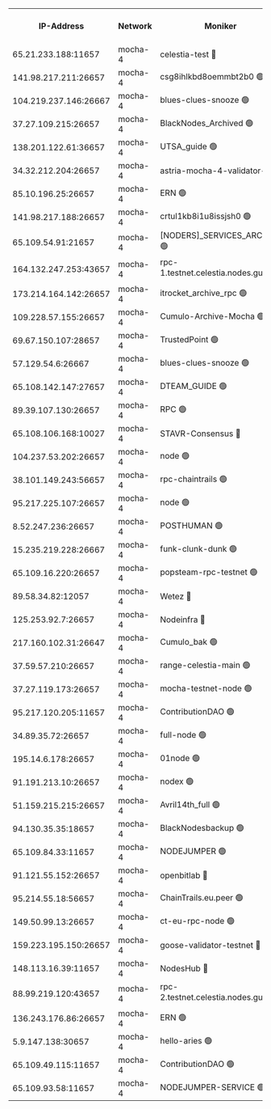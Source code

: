 


<table><tr><th>IP-Address</th><th>Network</th><th>Moniker</th><th>Latest Block Height</th><th>Earliest Block Height</th><th>Catching Up</th><th>Tx Index</th><th>Voting Power</th><th>Version</th><th>Scan Time</th></tr><tr><td>65.21.233.188:11657</td><td>mocha-4</td><td>celestia-test 🔴</td><td>3451975</td><td>0</td><td>False</td><td>on</td><td>1000010</td><td>3.0.2</td><td>2024-12-03T07:52:27.409225853UTC</td></tr><tr><td>141.98.217.211:26657</td><td>mocha-4</td><td>csg8ihlkbd8oemmbt2b0 🟢</td><td>3451944</td><td>1</td><td>False</td><td>on</td><td>0</td><td>3.0.2</td><td>2024-12-03T07:49:40.541086189UTC</td></tr><tr><td>104.219.237.146:26667</td><td>mocha-4</td><td>blues-clues-snooze 🟢</td><td>3451944</td><td>1</td><td>False</td><td>off</td><td>0</td><td>3.0.1-mocha</td><td>2024-12-03T07:49:41.263670218UTC</td></tr><tr><td>37.27.109.215:26657</td><td>mocha-4</td><td>BlackNodes_Archived 🟢</td><td>3451946</td><td>1</td><td>False</td><td>off</td><td>0</td><td>3.0.2</td><td>2024-12-03T07:49:50.037175649UTC</td></tr><tr><td>138.201.122.61:36657</td><td>mocha-4</td><td>UTSA_guide 🟢</td><td>3451947</td><td>1</td><td>False</td><td>on</td><td>0</td><td>3.0.2</td><td>2024-12-03T07:49:54.591946151UTC</td></tr><tr><td>34.32.212.204:26657</td><td>mocha-4</td><td>astria-mocha-4-validator-1 🔴</td><td>3451947</td><td>1</td><td>False</td><td>on</td><td>10509044</td><td>3.0.0-mocha</td><td>2024-12-03T07:49:55.024240418UTC</td></tr><tr><td>85.10.196.25:26657</td><td>mocha-4</td><td>ERN 🟢</td><td>3451949</td><td>1</td><td>False</td><td>on</td><td>0</td><td>3.0.2</td><td>2024-12-03T07:50:04.227236137UTC</td></tr><tr><td>141.98.217.188:26657</td><td>mocha-4</td><td>crtul1kb8i1u8issjsh0 🟢</td><td>3451952</td><td>1</td><td>False</td><td>on</td><td>0</td><td>3.0.2</td><td>2024-12-03T07:50:19.505053237UTC</td></tr><tr><td>65.109.54.91:21657</td><td>mocha-4</td><td>[NODERS]_SERVICES_ARCHIVE 🟢</td><td>3451955</td><td>1</td><td>False</td><td>on</td><td>0</td><td>3.0.2</td><td>2024-12-03T07:50:37.435894748UTC</td></tr><tr><td>164.132.247.253:43657</td><td>mocha-4</td><td>rpc-1.testnet.celestia.nodes.guru 🟢</td><td>3451956</td><td>1</td><td>False</td><td>on</td><td>0</td><td>3.0.2</td><td>2024-12-03T07:50:46.263227106UTC</td></tr><tr><td>173.214.164.142:26657</td><td>mocha-4</td><td>itrocket_archive_rpc 🟢</td><td>3451958</td><td>1</td><td>False</td><td>on</td><td>0</td><td>3.0.2</td><td>2024-12-03T07:50:53.931084527UTC</td></tr><tr><td>109.228.57.155:26657</td><td>mocha-4</td><td>Cumulo-Archive-Mocha 🟢</td><td>3451960</td><td>1</td><td>False</td><td>on</td><td>0</td><td>3.0.2</td><td>2024-12-03T07:51:07.138112477UTC</td></tr><tr><td>69.67.150.107:28657</td><td>mocha-4</td><td>TrustedPoint 🟢</td><td>3451960</td><td>1</td><td>False</td><td>on</td><td>0</td><td>3.0.2</td><td>2024-12-03T07:51:07.952043046UTC</td></tr><tr><td>57.129.54.6:26667</td><td>mocha-4</td><td>blues-clues-snooze 🟢</td><td>3451961</td><td>1</td><td>False</td><td>off</td><td>0</td><td>3.0.1-mocha</td><td>2024-12-03T07:51:12.835157061UTC</td></tr><tr><td>65.108.142.147:27657</td><td>mocha-4</td><td>DTEAM_GUIDE 🟢</td><td>3451969</td><td>1</td><td>False</td><td>on</td><td>0</td><td>3.0.2</td><td>2024-12-03T07:51:53.062518161UTC</td></tr><tr><td>89.39.107.130:26657</td><td>mocha-4</td><td>RPC 🟢</td><td>3451969</td><td>1</td><td>False</td><td>on</td><td>0</td><td>3.0.2</td><td>2024-12-03T07:51:53.750814028UTC</td></tr><tr><td>65.108.106.168:10027</td><td>mocha-4</td><td>STAVR-Consensus 🔴</td><td>3451974</td><td>1</td><td>False</td><td>on</td><td>102504</td><td>3.0.2</td><td>2024-12-03T07:52:18.635919881UTC</td></tr><tr><td>104.237.53.202:26657</td><td>mocha-4</td><td>node 🟢</td><td>3451975</td><td>1</td><td>False</td><td>on</td><td>0</td><td>3.0.0-mocha</td><td>2024-12-03T07:52:30.644603892UTC</td></tr><tr><td>38.101.149.243:56657</td><td>mocha-4</td><td>rpc-chaintrails 🟢</td><td>3451977</td><td>1</td><td>False</td><td>on</td><td>0</td><td>3.0.2</td><td>2024-12-03T07:52:36.421191011UTC</td></tr><tr><td>95.217.225.107:26657</td><td>mocha-4</td><td>node 🟢</td><td>3451977</td><td>1</td><td>False</td><td>on</td><td>0</td><td>3.0.2</td><td>2024-12-03T07:52:39.208817262UTC</td></tr><tr><td>8.52.247.236:26657</td><td>mocha-4</td><td>POSTHUMAN 🟢</td><td>3451978</td><td>1</td><td>False</td><td>on</td><td>0</td><td>3.0.2</td><td>2024-12-03T07:52:44.121458240UTC</td></tr><tr><td>15.235.219.228:26667</td><td>mocha-4</td><td>funk-clunk-dunk 🟢</td><td>3451981</td><td>1</td><td>False</td><td>off</td><td>0</td><td>3.0.1-mocha</td><td>2024-12-03T07:53:00.880998475UTC</td></tr><tr><td>65.109.16.220:26657</td><td>mocha-4</td><td>popsteam-rpc-testnet 🟢</td><td>3451982</td><td>1</td><td>False</td><td>on</td><td>0</td><td>3.0.2</td><td>2024-12-03T07:53:07.832407577UTC</td></tr><tr><td>89.58.34.82:12057</td><td>mocha-4</td><td>Wetez 🔴</td><td>3451987</td><td>1</td><td>False</td><td>off</td><td>148501</td><td>3.0.0-mocha</td><td>2024-12-03T07:53:34.437782481UTC</td></tr><tr><td>125.253.92.7:26657</td><td>mocha-4</td><td>Nodeinfra 🔴</td><td>3451952</td><td>2070001</td><td>False</td><td>on</td><td>500001</td><td>3.0.2</td><td>2024-12-03T07:50:20.535965999UTC</td></tr><tr><td>217.160.102.31:26647</td><td>mocha-4</td><td>Cumulo_bak 🟢</td><td>3451973</td><td>2300001</td><td>False</td><td>on</td><td>0</td><td>3.0.2</td><td>2024-12-03T07:52:10.099715569UTC</td></tr><tr><td>37.59.57.210:26657</td><td>mocha-4</td><td>range-celestia-main 🟢</td><td>3451987</td><td>2589477</td><td>False</td><td>off</td><td>0</td><td>3.0.0-mocha</td><td>2024-12-03T07:53:34.793136038UTC</td></tr><tr><td>37.27.119.173:26657</td><td>mocha-4</td><td>mocha-testnet-node 🟢</td><td>3451974</td><td>2631379</td><td>False</td><td>on</td><td>0</td><td>3.0.2-mocha</td><td>2024-12-03T07:52:17.811656120UTC</td></tr><tr><td>95.217.120.205:11657</td><td>mocha-4</td><td>ContributionDAO 🟢</td><td>3451976</td><td>2723055</td><td>False</td><td>on</td><td>0</td><td>3.0.2</td><td>2024-12-03T07:52:34.746911674UTC</td></tr><tr><td>34.89.35.72:26657</td><td>mocha-4</td><td>full-node 🟢</td><td>3140052</td><td>2766149</td><td>False</td><td>on</td><td>0</td><td>2.1.2</td><td>2024-12-03T07:52:51.407995032UTC</td></tr><tr><td>195.14.6.178:26657</td><td>mocha-4</td><td>01node 🟢</td><td>3451967</td><td>2943001</td><td>False</td><td>on</td><td>0</td><td>3.0.1</td><td>2024-12-03T07:51:39.542742170UTC</td></tr><tr><td>91.191.213.10:26657</td><td>mocha-4</td><td>nodex 🟢</td><td>3451956</td><td>2954501</td><td>False</td><td>off</td><td>0</td><td>3.0.2</td><td>2024-12-03T07:50:47.033953332UTC</td></tr><tr><td>51.159.215.215:26657</td><td>mocha-4</td><td>Avril14th_full 🟢</td><td>3451968</td><td>3022001</td><td>False</td><td>on</td><td>0</td><td>3.0.2</td><td>2024-12-03T07:51:44.851182280UTC</td></tr><tr><td>94.130.35.35:18657</td><td>mocha-4</td><td>BlackNodesbackup 🟢</td><td>3451989</td><td>3099501</td><td>False</td><td>on</td><td>0</td><td>3.0.0-mocha</td><td>2024-12-03T07:53:43.997457737UTC</td></tr><tr><td>65.109.84.33:11657</td><td>mocha-4</td><td>NODEJUMPER 🟢</td><td>3451977</td><td>3214501</td><td>False</td><td>off</td><td>0</td><td>3.0.0-mocha</td><td>2024-12-03T07:52:37.588281881UTC</td></tr><tr><td>91.121.55.152:26657</td><td>mocha-4</td><td>openbitlab 🔴</td><td>3451951</td><td>3219298</td><td>False</td><td>off</td><td>501058</td><td>3.0.2</td><td>2024-12-03T07:50:12.827895018UTC</td></tr><tr><td>95.214.55.18:56657</td><td>mocha-4</td><td>ChainTrails.eu.peer 🟢</td><td>3451948</td><td>3249501</td><td>False</td><td>on</td><td>0</td><td>3.0.2</td><td>2024-12-03T07:49:59.734884802UTC</td></tr><tr><td>149.50.99.13:26657</td><td>mocha-4</td><td>ct-eu-rpc-node 🟢</td><td>3451978</td><td>3249501</td><td>False</td><td>on</td><td>0</td><td>3.0.0-mocha</td><td>2024-12-03T07:52:45.640447830UTC</td></tr><tr><td>159.223.195.150:26657</td><td>mocha-4</td><td>goose-validator-testnet 🔴</td><td>3451983</td><td>3318889</td><td>False</td><td>on</td><td>4017</td><td>3.0.1</td><td>2024-12-03T07:53:13.128848915UTC</td></tr><tr><td>148.113.16.39:11657</td><td>mocha-4</td><td>NodesHub 🔴</td><td>3451962</td><td>3331028</td><td>False</td><td>on</td><td>106990</td><td>3.0.1</td><td>2024-12-03T07:51:15.756728755UTC</td></tr><tr><td>88.99.219.120:43657</td><td>mocha-4</td><td>rpc-2.testnet.celestia.nodes.guru 🟢</td><td>3451972</td><td>3385396</td><td>False</td><td>on</td><td>0</td><td>3.0.2</td><td>2024-12-03T07:52:08.846990892UTC</td></tr><tr><td>136.243.176.86:26657</td><td>mocha-4</td><td>ERN 🟢</td><td>3451975</td><td>3422501</td><td>False</td><td>off</td><td>0</td><td>3.0.2</td><td>2024-12-03T07:52:28.787964548UTC</td></tr><tr><td>5.9.147.138:30657</td><td>mocha-4</td><td>hello-aries 🟢</td><td>3451959</td><td>3448501</td><td>False</td><td>off</td><td>0</td><td>3.0.0-mocha</td><td>2024-12-03T07:51:02.587596803UTC</td></tr><tr><td>65.109.49.115:11657</td><td>mocha-4</td><td>ContributionDAO 🟢</td><td>3451961</td><td>3449227</td><td>False</td><td>off</td><td>0</td><td>3.0.2</td><td>2024-12-03T07:51:08.372391592UTC</td></tr><tr><td>65.109.93.58:11657</td><td>mocha-4</td><td>NODEJUMPER-SERVICE 🟢</td><td>3451989</td><td>3449400</td><td>False</td><td>off</td><td>0</td><td>3.0.0-mocha</td><td>2024-12-03T07:53:41.569561451UTC</td></tr></table>